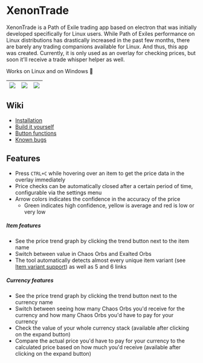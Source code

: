 
# XenonTrade
XenonTrade is a Path of Exile trading app based on electron that was initially developed specifically for Linux users. While Path of Exiles performance on Linux distributions has drastically increased in the past few months, there are barely any trading companions available for Linux. And thus, this app was created. Currently, it is only used as an overlay for checking prices, but soon it'll receive a trade whisper helper as well.

Works on Linux and on Windows 🎉

![](https://i.imgur.com/4Yvnygy.png) | ![](https://i.imgur.com/84B7eTl.png) | ![](https://i.imgur.com/0l2mRgv.png)
:---:|:---:|:---:

## Wiki

- [Installation](https://github.com/klayveR/xenontrade/wiki/Installation)
- [Build it yourself](https://github.com/klayveR/xenontrade/wiki/Build-it-yourself)
- [Button functions](https://github.com/klayveR/xenontrade/wiki/Buttons)
- [Known bugs](https://github.com/klayveR/xenontrade/wiki/Known-bugs)

## Features
- Press `CTRL+C` while hovering over an item to get the price data in the overlay immediately
- Price checks can be automatically closed after a certain period of time, configurable via the settings menu
- Arrow colors indicates the confidence in the accuracy of the price
  - Green indicates high confidence, yellow is average and red is low or very low

##### Item features
- See the price trend graph by clicking the trend button next to the item name
- Switch between value in Chaos Orbs and Exalted Orbs
- The tool automatically detects almost every unique item variant (see [Item variant support](https://github.com/klayveR/xenontrade/wiki/Item-variant-support)) as well as 5 and 6 links

##### Currency features
- See the price trend graph by clicking the trend button next to the currency name
- Switch between seeing how many Chaos Orbs you'd receive for the currency and how many Chaos Orbs you'd have to pay for your currency
- Check the value of your whole currency stack (available after clicking on the expand button)
- Compare the actual price you'd have to pay for your currency to the calculated price based on how much you'd receive (available after clicking on the expand button)
